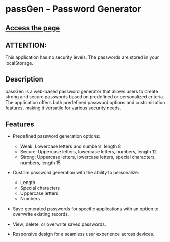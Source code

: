 # passGen - Password Generator

## [Access the page](https://o2thur.github.io/passwordGenerator)

## ATTENTION:
This application has no security levels. The passwords are stored in your localStorage.

## Description

passGen is a web-based password generator that allows users to create strong and secure passwords based on predefined or personalized criteria. The application offers both predefined password options and customization features, making it versatile for various security needs.

## Features

- Predefined password generation options:
  - Weak: Lowercase letters and numbers, length 8
  - Secure: Uppercase letters, lowercase letters, numbers, length 12
  - Strong: Uppercase letters, lowercase letters, special characters, numbers, length 15

- Custom password generation with the ability to personalize:
  - Length
  - Special characters
  - Uppercase letters
  - Numbers

- Save generated passwords for specific applications with an option to overwrite existing records.

- View, delete, or overwrite saved passwords.

- Responsive design for a seamless user experience across devices.